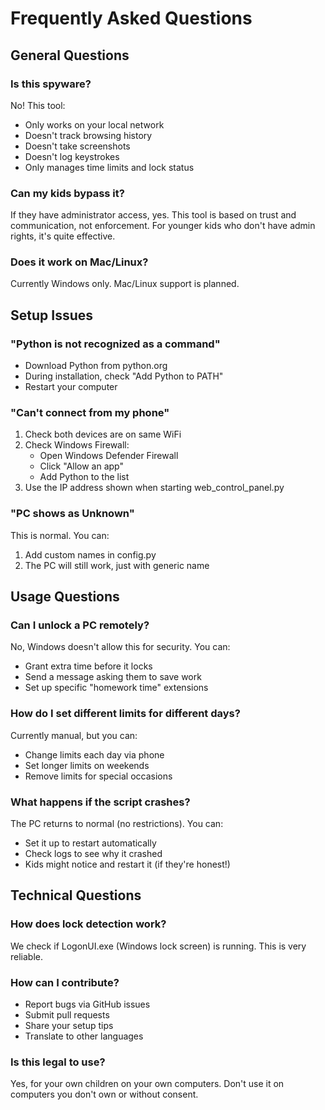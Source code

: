 # Frequently Asked Questions

## General Questions

### Is this spyware?
No! This tool:
- Only works on your local network
- Doesn't track browsing history
- Doesn't take screenshots
- Doesn't log keystrokes
- Only manages time limits and lock status

### Can my kids bypass it?
If they have administrator access, yes. This tool is based on trust and communication, not enforcement. For younger kids who don't have admin rights, it's quite effective.

### Does it work on Mac/Linux?
Currently Windows only. Mac/Linux support is planned.

## Setup Issues

### "Python is not recognized as a command"
- Download Python from python.org
- During installation, check "Add Python to PATH"
- Restart your computer

### "Can't connect from my phone"
1. Check both devices are on same WiFi
2. Check Windows Firewall:
   - Open Windows Defender Firewall
   - Click "Allow an app"
   - Add Python to the list
3. Use the IP address shown when starting web_control_panel.py

### "PC shows as Unknown"
This is normal. You can:
1. Add custom names in config.py
2. The PC will still work, just with generic name

## Usage Questions

### Can I unlock a PC remotely?
No, Windows doesn't allow this for security. You can:
- Grant extra time before it locks
- Send a message asking them to save work
- Set up specific "homework time" extensions

### How do I set different limits for different days?
Currently manual, but you can:
- Change limits each day via phone
- Set longer limits on weekends
- Remove limits for special occasions

### What happens if the script crashes?
The PC returns to normal (no restrictions). You can:
- Set it up to restart automatically
- Check logs to see why it crashed
- Kids might notice and restart it (if they're honest!)

## Technical Questions

### How does lock detection work?
We check if LogonUI.exe (Windows lock screen) is running. This is very reliable.

### How can I contribute?
- Report bugs via GitHub issues
- Submit pull requests
- Share your setup tips
- Translate to other languages

### Is this legal to use?
Yes, for your own children on your own computers. Don't use it on computers you don't own or without consent.

